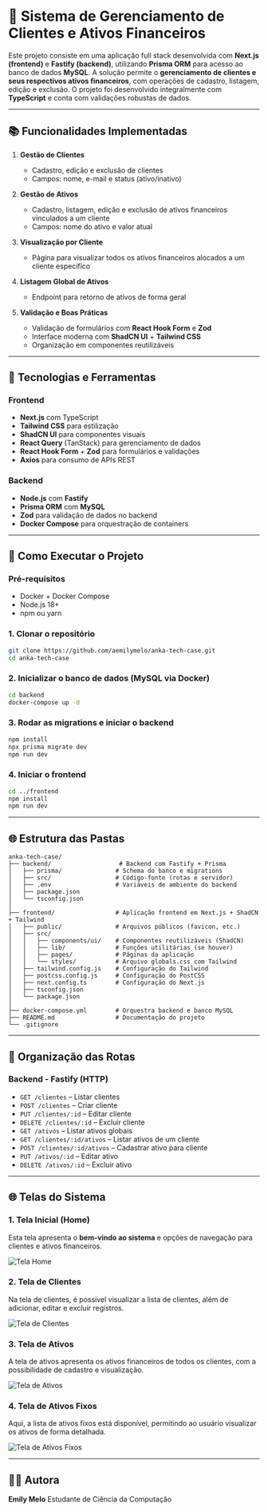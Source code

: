 # 📘 Sistema de Gerenciamento de Clientes e Ativos Financeiros

Este projeto consiste em uma aplicação full stack desenvolvida com **Next.js (frontend)** e **Fastify (backend)**, utilizando **Prisma ORM** para acesso ao banco de dados **MySQL**. A solução permite o **gerenciamento de clientes e seus respectivos ativos financeiros**, com operações de cadastro, listagem, edição e exclusão. O projeto foi desenvolvido integralmente com **TypeScript** e conta com validações robustas de dados.

---

## 📚 Funcionalidades Implementadas

1. **Gestão de Clientes**

   * Cadastro, edição e exclusão de clientes
   * Campos: nome, e-mail e status (ativo/inativo)

2. **Gestão de Ativos**

   * Cadastro, listagem, edição e exclusão de ativos financeiros vinculados a um cliente
   * Campos: nome do ativo e valor atual

3. **Visualização por Cliente**

   * Página para visualizar todos os ativos financeiros alocados a um cliente específico

4. **Listagem Global de Ativos**

   * Endpoint para retorno de ativos de forma geral

5. **Validação e Boas Práticas**

   * Validação de formulários com **React Hook Form** e **Zod**
   * Interface moderna com **ShadCN UI** + **Tailwind CSS**
   * Organização em componentes reutilizáveis

---

## 🧰 Tecnologias e Ferramentas

### Frontend

* **Next.js** com TypeScript
* **Tailwind CSS** para estilização
* **ShadCN UI** para componentes visuais
* **React Query** (TanStack) para gerenciamento de dados
* **React Hook Form** + **Zod** para formulários e validações
* **Axios** para consumo de APIs REST

### Backend

* **Node.js** com **Fastify**
* **Prisma ORM** com **MySQL**
* **Zod** para validação de dados no backend
* **Docker Compose** para orquestração de containers

---

## 🧪 Como Executar o Projeto

### Pré-requisitos

* Docker + Docker Compose
* Node.js 18+
* npm ou yarn

### 1. Clonar o repositório

```bash
git clone https://github.com/aemilymelo/anka-tech-case.git
cd anka-tech-case
```

### 2. Inicializar o banco de dados (MySQL via Docker)

```bash
cd backend
docker-compose up -d
```

### 3. Rodar as migrations e iniciar o backend

```bash
npm install
npx prisma migrate dev
npm run dev
```

### 4. Iniciar o frontend

```bash
cd ../frontend
npm install
npm run dev
```

---

## 🌐 Estrutura das Pastas

```
anka-tech-case/
├── backend/                   # Backend com Fastify + Prisma
│   ├── prisma/               # Schema do banco e migrations
│   ├── src/                  # Código-fonte (rotas e servidor)
│   ├── .env                  # Variáveis de ambiente do backend
│   ├── package.json
│   └── tsconfig.json
│
├── frontend/                 # Aplicação frontend em Next.js + ShadCN + Tailwind
│   ├── public/               # Arquivos públicos (favicon, etc.)
│   ├── src/
│   │   ├── components/ui/    # Componentes reutilizáveis (ShadCN)
│   │   ├── lib/              # Funções utilitárias (se houver)
│   │   ├── pages/            # Páginas da aplicação
│   │   └── styles/           # Arquivo globals.css com Tailwind
│   ├── tailwind.config.js    # Configuração do Tailwind
│   ├── postcss.config.js     # Configuração do PostCSS
│   ├── next.config.ts        # Configuração do Next.js
│   ├── tsconfig.json
│   └── package.json
│
├── docker-compose.yml        # Orquestra backend e banco MySQL
├── README.md                 # Documentação do projeto
└── .gitignore
```

---

## 📂 Organização das Rotas

### Backend - Fastify (HTTP)

* `GET /clientes` – Listar clientes
* `POST /clientes` – Criar cliente
* `PUT /clientes/:id` – Editar cliente
* `DELETE /clientes/:id` – Excluir cliente
* `GET /ativos` – Listar ativos globais
* `GET /clientes/:id/ativos` – Listar ativos de um cliente
* `POST /clientes/:id/ativos` – Cadastrar ativo para cliente
* `PUT /ativos/:id` – Editar ativo
* `DELETE /ativos/:id` – Excluir ativo

---
## 🌐 Telas do Sistema

### 1. Tela Inicial (Home)
Esta tela apresenta o **bem-vindo ao sistema** e opções de navegação para clientes e ativos financeiros.

![Tela Home](frontend/public/img/telainicial.png)

### 2. Tela de Clientes
Na tela de clientes, é possível visualizar a lista de clientes, além de adicionar, editar e excluir registros.

![Tela de Clientes](frontend/public/img/telacliente.png)

### 3. Tela de Ativos
A tela de ativos apresenta os ativos financeiros de todos os clientes, com a possibilidade de cadastro e visualização.

![Tela de Ativos](frontend/public/img/telaativos.png)

### 4. Tela de Ativos Fixos
Aqui, a lista de ativos fixos está disponível, permitindo ao usuário visualizar os ativos de forma detalhada.

![Tela de Ativos Fixos](frontend/public/img/telaativosfixos.png)

---
## 👩‍💻 Autora

**Emily Melo**
Estudante de Ciência da Computação







